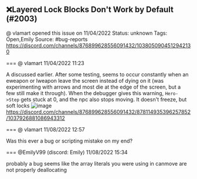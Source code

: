 ## ❌Layered Lock Blocks Don't Work by Default (#2003)
@ vlamart opened this issue on 11/04/2022
Status: unknown
Tags: Open,Emily
Source: #bug-reports https://discord.com/channels/876899628556091432/1038050904512942130


=== @ vlamart 11/04/2022 11:23

A discussed earlier. After some testing, seems to occur constantly when an eweapon or lweapon leave the screen instead of dying on it (was experimenting with arrows and most die at the edge of the screen, but a few still make it through). When the debugger gives this warning, `Hero->Step` gets stuck at 0, and the npc also stops moving. It doesn't freeze, but soft locks
![image](https://cdn.discordapp.com/attachments/1038050904512942130/1038050904651350096/20221103_205833.jpg?ex=65eaf53d&is=65d8803d&hm=6bba1a054a4dbc524f040e0f552de1ec0bb3908979785d63347eece102905a5f&)
https://discord.com/channels/876899628556091432/878114935396257852/1037926881086943312

=== @ vlamart 11/08/2022 12:57

Was this ever a bug or scripting mistake on my end?

=== @EmilyV99 (discord: Emily) 11/08/2022 15:34

probably a bug
seems like the array literals you were using
in canmove
are not properly deallocating
